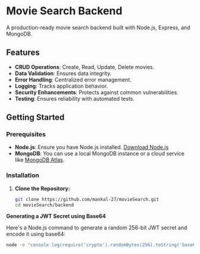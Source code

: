 # Movie Search Backend

A production-ready movie search backend built with Node.js, Express, and MongoDB.

## Features

- **CRUD Operations**: Create, Read, Update, Delete movies.
- **Data Validation**: Ensures data integrity.
- **Error Handling**: Centralized error management.
- **Logging**: Tracks application behavior.
- **Security Enhancements**: Protects against common vulnerabilities.
- **Testing**: Ensures reliability with automated tests.

## Getting Started

### Prerequisites

- **Node.js**: Ensure you have Node.js installed. [Download Node.js](https://nodejs.org/)
- **MongoDB**: You can use a local MongoDB instance or a cloud service like [MongoDB Atlas](https://www.mongodb.com/cloud/atlas).

### Installation

1. **Clone the Repository:**

   ```bash
   git clone https://github.com/mankal-27/movieSearch.git
   cd movieSearch/backend

**Generating a JWT Secret using Base64**

Here's a Node.js command to generate a random 256-bit JWT secret and encode it using base64:

```bash
node -e "console.log(require('crypto').randomBytes(256).toString('base64'));"